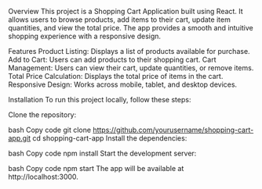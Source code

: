 Overview
This project is a Shopping Cart Application built using React. It allows users to browse products, add items to their cart, update item quantities, and view the total price. The app provides a smooth and intuitive shopping experience with a responsive design.

Features
Product Listing: Displays a list of products available for purchase.
Add to Cart: Users can add products to their shopping cart.
Cart Management: Users can view their cart, update quantities, or remove items.
Total Price Calculation: Displays the total price of items in the cart.
Responsive Design: Works across mobile, tablet, and desktop devices.

Installation
To run this project locally, follow these steps:

Clone the repository:

bash
Copy code
git clone https://github.com/yourusername/shopping-cart-app.git
cd shopping-cart-app
Install the dependencies:

bash
Copy code
npm install
Start the development server:

bash
Copy code
npm start
The app will be available at http://localhost:3000.
